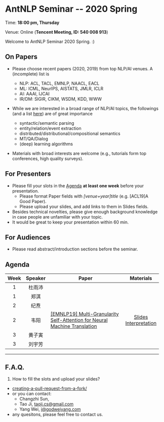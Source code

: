  # AntNLP Seminar -- 2020 Spring

Time: **18:00 pm, Thursday**

Venue: Online (**Tencent Meeting, ID: 540 008 913**)

Welcome to AntNLP Seminar 2020 Spring. :)

## On Papers

- Please choose recent papers (2020, 2019) from top NLP/AI venues. A (incomplete) list is
  - NLP: ACL, TACL, EMNLP, NAACL, EACL
  - ML:  ICML, NeurIPS, AISTATS, JMLR, ICLR
  - AI:  AAAI, IJCAI
  - IR/DM: SIGIR, CIKM, WSDM, KDD, WWW

- While we are interested in a broad range of NLP/AI topics, the followings (and a list [here](https://app.slack.com/docs/T22T1UP8Q/FLT6K0WDV?origin_team=T22T1UP8Q&origin_channel=C24EP1E9M)) are of great importance

  - syntactic/semantic parsing
  - entity/relation/event extraction
  - distributed/distributional/compositional semantics
  - MT/QA/Dialog
  - (deep) learning algorithms

- Materials with broad interests are welcome (e.g., tutorials form top conferences, high quality surveys).

## For Presenters

- Please fill your slots in the [Agenda](#agenda) **at least one week** before your presentation.
  - Please format Paper fields with *[venue+year]title* (e.g. [ACL19]A Good Paper).
  - Please upload your slides, and add links to them in Slides fields.
- Besides technical novelties, please give enough background knowledge in case people are unfamiliar with your topic.
- It would be great to keep your presentation within 60 min.

## For Audiences

- Please read abstract/introduction sections before the seminar.

## Agenda

Week   | Speaker   | Paper   | Materials
:---:  | :---: | --- | :---:
1      |  杜雨沛  |  |
1      |  郑淇  |  |
2      |  纪焘  |  |
2      |  韦阳  | [[EMNLP19] Multi-Granularity Self-Attention for Neural Machine Translation](https://arxiv.org/abs/1909.02222) | [Slides](https://github.com/AntNLP/seminar/blob/master/2020Spring/week2/tree-transformer.pdf)<br>[Interpretation](https://godweiyang.com/2020/03/02/emnlp19-mgsa/)
3      |  黄子寅  |  |
3      |  刘宇芳  |  |

---
## F.A.Q.

1. How to fill the slots and upload your slides?
- [creating-a-pull-request-from-a-fork/](https://help.github.com/articles/creating-a-pull-request-from-a-fork/)
- or you can contact:
  - Changzhi Sun,
  - Tao Ji, <taoji.cs@gmail.com>
  - Yang Wei, <i@godweiyang.com>
- any quesitons, please feel free to contact us.
